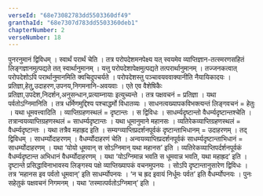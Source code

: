 ```yaml
---
verseId: "68e73082783dd5503360df49"
granthaId: "68e7307d783dd5503360deb1"
chapterNumber: 2
verseNumber: 18
---
```


पुनरनुमानं द्विविधम् । स्वार्थं परार्थं चेति । तत्र परोपदेशमनपेक्ष्य यत् स्वयमेव व्याप्तिज्ञान-तत्स्मरणसहितं लिङ्गज्ञानमुत्पद्यते तत् स्वार्थानुमानम् । यत्तु परोपदेशापेक्षमुत्पद्यते तत्परार्थानुमानम् । तज्जनकत्वात् परोपदेशोऽपि परार्थानुमानमिति क्वचिदुपचर्यते । 
परोपदेशस्तु पञ्चावयववाक्यानीति नैयायिकादयः । प्रतिज्ञा,हेतु,उदाहरण,उपनय,निगमनानि-अवयवाः । एते एव वैशेषिकैः प्रतिज्ञा,उपदेश,निदर्शन,अनुसन्धान,प्रत्याम्नायाः इत्युच्यन्ते । तत्र पक्षवचनं = प्रतिज्ञा । यथा पर्वतोऽग्निमानिति । तत्र धर्मिणमुद्दिश्य पश्चाद्धर्मो विधातव्यः । साधनत्वख्यापकविभक्त्यन्तं लिङ्गवचनं = हेतुः । यथा धूमवत्त्वादिति । व्याप्तिग्रहणस्थलं = दृष्टान्तः । स द्विविधः । साधर्म्यदृष्टान्तो वैधर्म्यदृष्टान्तश्चेति । तत्रान्वयव्याप्तिग्रहणस्थलं = साधर्म्यदृष्टान्तः । यथा धूमानुमाने महानसः । व्यतिरेकव्याप्तिग्रहणस्थलं = वैधर्म्यदृष्टान्तः । यथा तत्रैव महाह्रद इति । सम्यग्व्याप्तिप्रदर्शनपूर्वकं दृष्टान्ताभिधानम् = उदाहरणम् । तद् द्विविधम् । साधर्म्योदाहरणम् । वैधर्म्योदाहरणं चेति । अन्वयव्याप्तिप्रदर्शनपूर्वकं साधर्म्यदृष्टान्ताभिधानं = साधर्म्योदाहरणम् । यथा ‘योयो धूमवान् स सोऽग्निमान् यथा महानस’ इति । व्यतिरेकव्याप्तिपर्दर्शनपूर्वकं वैधर्म्यदृष्टान्त अभिधानं वैधर्म्योदाहरणम् । यथा ‘योऽग्निमान्न भवति स धूमवान्न भवति, यथा महाह्रद’ इति । दृष्टान्ते प्रसिद्धाविनाभावस्य लिङ्गस्य पक्षे व्याप्तिख्यापकं वचनमुपनयः । सोऽपि दृष्टान्तानुसारेण द्विविधः । तत्र ‘महानस इव पर्वतो धूमवान्’ इति साधर्म्योपनयः । ‘न च ह्रद इवायं निर्धूमः पर्वत’ इति वैधर्म्योपनयः । पुनः सहेतुकं पक्षवचनं निगमनम् । यथा ‘तस्मात्पर्वतोऽग्निमान्’ इति । 
